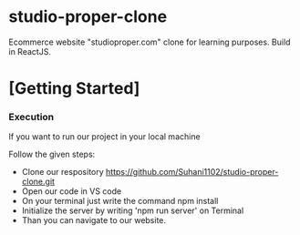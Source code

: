 # studio-proper-clone
Ecommerce website "studioproper.com" clone for learning purposes. Build in ReactJS.

<h1>[Getting Started]</h1>
    <h3>Execution</h3>
    <p>If you want to run our project in your local machine</p>
    <p>Follow the given steps:</p>
    <ul>
        <li>Clone our respository <a href="https://github.com/Suhani1102/studio-proper-clone.git">https://github.com/Suhani1102/studio-proper-clone.git</a></li>
        <li>Open our code in VS code</li>
        <li>On your terminal just write the command npm install</li>
        <li>Initialize the server by writing 'npm run server' on Terminal</li>
        <li>Than you can navigate to our website.</li>
    </ul>
